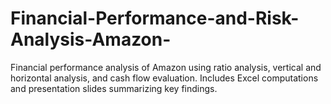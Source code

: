 # Financial-Performance-and-Risk-Analysis-Amazon-
Financial performance analysis of Amazon using ratio analysis, vertical and horizontal analysis, and cash flow evaluation. Includes Excel computations and presentation slides summarizing key findings.
